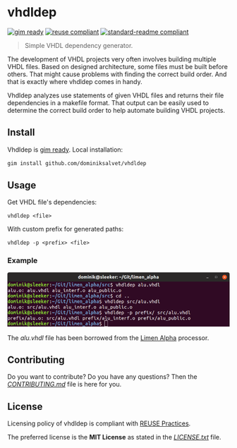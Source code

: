 # vhdldep

[![gim ready](https://img.shields.io/badge/gim-ready-571997.svg)](https://github.com/dominiksalvet/gim)
[![reuse compliant](https://reuse.software/badge/reuse-compliant.svg)](https://reuse.software/)
[![standard-readme compliant](https://img.shields.io/badge/readme_style-standard-brightgreen.svg)](https://github.com/RichardLitt/standard-readme)

> Simple VHDL dependency generator.

The development of VHDL projects very often involves building multiple VHDL files. Based on designed architecture, some files must be built before others. That might cause problems with finding the correct build order. And that is exactly where vhdldep comes in handy.

Vhdldep analyzes use statements of given VHDL files and returns their file dependencies in a makefile format. That output can be easily used to determine the correct build order to help automate building VHDL projects.

## Install

Vhdldep is [gim ready](https://github.com/dominiksalvet/gim). Local installation:

```sh
gim install github.com/dominiksalvet/vhdldep
```

## Usage

Get VHDL file's dependencies:

```
vhdldep <file>
```

With custom prefix for generated paths:

```
vhdldep -p <prefix> <file>
```

### Example

<p align="center">
    <a href="https://github.com/dominiksalvet/vhdldep">
        <img src="img/example.png" alt="vhdldep example"></a>
</p>

The *alu.vhdl* file has been borrowed from the [Limen Alpha](https://github.com/dominiksalvet/limen_alpha) processor.

## Contributing

Do you want to contribute? Do you have any questions? Then the [*CONTRIBUTING.md*](CONTRIBUTING.md) file is here for you.

## License

Licensing policy of vhdldep is compliant with [REUSE Practices](https://reuse.software/practices/2.0/).

The preferred license is the **MIT License** as stated in the [*LICENSE.txt*](LICENSE.txt) file.
